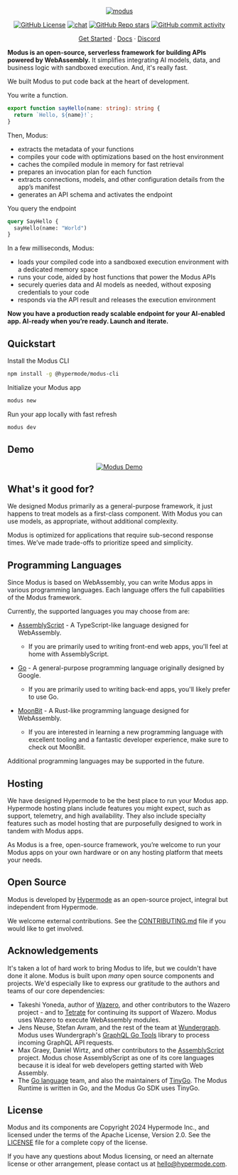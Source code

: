 <!-- markdownlint-disable first-line-heading -->
<div align="center">

[![modus](https://github.com/user-attachments/assets/1a6020bd-d041-4dd0-b4a9-ce01dc015b65)](https://github.com/gmlewis/modus)

[![GitHub License](https://img.shields.io/github/license/hypermodeinc/modus)](https://github.com/gmlewis/modus?tab=Apache-2.0-1-ov-file#readme)
[![chat](https://img.shields.io/discord/1267579648657850441)](https://discord.gg/NJQ4bJpffF)
[![GitHub Repo stars](https://img.shields.io/github/stars/hypermodeinc/modus)](https://github.com/gmlewis/modus/stargazers)
[![GitHub commit activity](https://img.shields.io/github/commit-activity/m/hypermodeinc/modus)](https://github.com/gmlewis/modus/commits/main/)

</div>

<p align="center">
   <a href="https://docs.hypermode.com/modus/quickstart">Get Started</a>
   <span> · </span>
   <a href="https://docs.hypermode.com/">Docs</a>
   <span> · </span>
   <a href="https://discord.com/invite/MAZgkhP6C6">Discord</a>
<p>

**Modus is an open-source, serverless framework for building APIs powered by WebAssembly.** It
simplifies integrating AI models, data, and business logic with sandboxed execution. And, it's
really fast.

We built Modus to put code back at the heart of development.

You write a function.

```ts
export function sayHello(name: string): string {
  return `Hello, ${name}!`;
}
```

Then, Modus:

- extracts the metadata of your functions
- compiles your code with optimizations based on the host environment
- caches the compiled module in memory for fast retrieval
- prepares an invocation plan for each function
- extracts connections, models, and other configuration details from the app’s manifest
- generates an API schema and activates the endpoint

You query the endpoint

```graphql
query SayHello {
  sayHello(name: "World")
}
```

In a few milliseconds, Modus:

- loads your compiled code into a sandboxed execution environment with a dedicated memory space
- runs your code, aided by host functions that power the Modus APIs
- securely queries data and AI models as needed, without exposing credentials to your code
- responds via the API result and releases the execution environment

**Now you have a production ready scalable endpoint for your AI-enabled app. AI-ready when you’re
ready. Launch and iterate.**

## Quickstart

Install the Modus CLI

```bash
npm install -g @hypermode/modus-cli
```

Initialize your Modus app

```bash
modus new
```

Run your app locally with fast refresh

```bash
modus dev
```

## Demo

<div align="center">

[![Modus Demo](https://github.com/user-attachments/assets/12ac5db9-ca32-418c-a70d-67aef797a9e3)](https://www.youtube.com/watch?v=3CcJTXTmz88)

</div>

## What's it good for?

We designed Modus primarily as a general-purpose framework, it just happens to treat models as a
first-class component. With Modus you can use models, as appropriate, without additional complexity.

Modus is optimized for applications that require sub-second response times. We’ve made trade-offs to
prioritize speed and simplicity.

## Programming Languages

Since Modus is based on WebAssembly, you can write Modus apps in various programming languages. Each
language offers the full capabilities of the Modus framework.

Currently, the supported languages you may choose from are:

- [AssemblyScript](https://www.assemblyscript.org/) - A TypeScript-like language designed for
  WebAssembly.

  - If you are primarily used to writing front-end web apps, you'll feel at home with
    AssemblyScript.

- [Go](https://go.dev/) - A general-purpose programming language originally designed by Google.
  - If you are primarily used to writing back-end apps, you'll likely prefer to use Go.

- [MoonBit](https://moonbitlang.com/) - A Rust-like programming language designed for WebAssembly.
  - If you are interested in learning a new programming language with excellent tooling
    and a fantastic developer experience, make sure to check out MoonBit.

Additional programming languages may be supported in the future.

## Hosting

We have designed Hypermode to be the best place to run your Modus app. Hypermode hosting plans
include features you might expect, such as support, telemetry, and high availability. They also
include specialty features such as model hosting that are purposefully designed to work in tandem
with Modus apps.

As Modus is a free, open-source framework, you’re welcome to run your Modus apps on your own
hardware or on any hosting platform that meets your needs.

## Open Source

Modus is developed by [Hypermode](https://hypermode.com/) as an open-source project, integral but
independent from Hypermode.

We welcome external contributions. See the [CONTRIBUTING.md](./CONTRIBUTING.md) file if you would
like to get involved.

## Acknowledgements

It's taken a lot of hard work to bring Modus to life, but we couldn't have done it alone. Modus is
built upon _many_ open source components and projects. We'd especially like to express our gratitude
to the authors and teams of our core dependencies:

- Takeshi Yoneda, author of [Wazero](https://wazero.io/), and other contributors to the Wazero
  project - and to [Tetrate](https://tetrate.io/) for continuing its support of Wazero. Modus uses
  Wazero to execute WebAssembly modules.
- Jens Neuse, Stefan Avram, and the rest of the team at [Wundergraph](https://wundergraph.com/).
  Modus uses Wundergraph's [GraphQL Go Tools](https://github.com/wundergraph/graphql-go-tools)
  library to process incoming GraphQL API requests.
- Max Graey, Daniel Wirtz, and other contributors to the
  [AssemblyScript](https://www.assemblyscript.org/) project. Modus chose AssemblyScript as one of
  its core languages because it is ideal for web developers getting started with Web Assembly.
- The [Go language](https://go.dev/) team, and also the maintainers of
  [TinyGo](https://tinygo.org/). The Modus Runtime is written in Go, and the Modus Go SDK uses
  TinyGo.

## License

Modus and its components are Copyright 2024 Hypermode Inc., and licensed under the terms of the
Apache License, Version 2.0. See the [LICENSE](./LICENSE) file for a complete copy of the license.

If you have any questions about Modus licensing, or need an alternate license or other arrangement,
please contact us at hello@hypermode.com.
